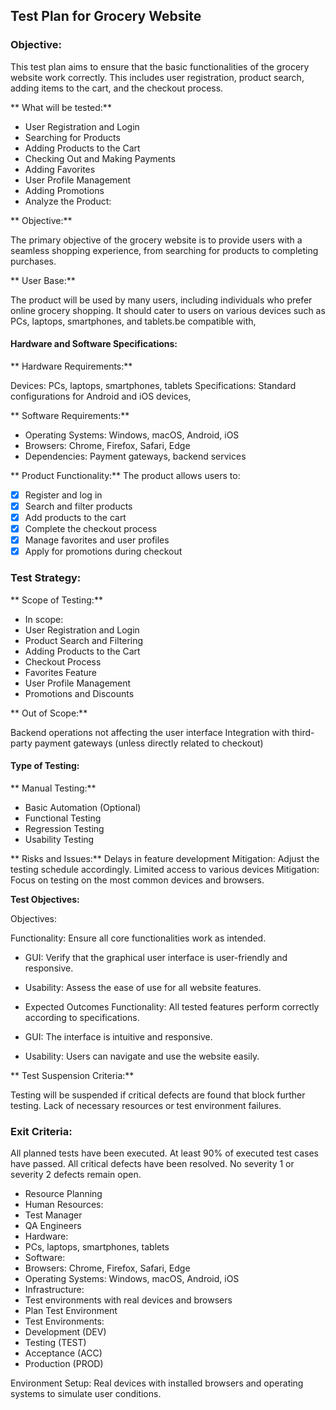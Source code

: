 ## Test Plan for Grocery Website
### Objective:
This test plan aims to ensure that the basic functionalities of the grocery website work correctly.
This includes user registration, product search, adding items to the cart, and the checkout process.

** What will be tested:**

- User Registration and Login
- Searching for Products
- Adding Products to the Cart
- Checking Out and Making Payments
- Adding Favorites
- User Profile Management
- Adding Promotions
- Analyze the Product:

** Objective:**

The primary objective of the grocery website is to provide users with a seamless shopping experience, from searching for products to completing purchases.

** User Base:**

The product will be used by many users, including individuals who prefer online grocery shopping. It should cater to users on various devices such as PCs, laptops, smartphones, and tablets.be compatible with,

#### Hardware and Software Specifications:

** Hardware Requirements:**

Devices: PCs, laptops, smartphones, tablets Specifications: Standard configurations for Android and iOS devices,

** Software Requirements:**

- Operating Systems: Windows, macOS, Android, iOS
- Browsers: Chrome, Firefox, Safari, Edge
- Dependencies: Payment gateways, backend services

** Product Functionality:**
The product allows users to:
- [x] Register and log in
- [x] Search and filter products
- [x] Add products to the cart
- [x] Complete the checkout process
- [x] Manage favorites and user profiles
- [x] Apply for promotions during checkout

### Test Strategy:

** Scope of Testing:**
- In scope:
- User Registration and Login
- Product Search and Filtering
- Adding Products to the Cart
- Checkout Process
- Favorites Feature
- User Profile Management
- Promotions and Discounts

** Out of Scope:**

Backend operations not affecting the user interface Integration with third-party payment gateways (unless directly related to checkout)

#### Type of Testing:

** Manual Testing:**

-  Basic Automation (Optional)
-  Functional Testing
-  Regression Testing
-  Usability Testing

** Risks and Issues:**
Delays in feature development Mitigation: Adjust the testing schedule accordingly.
Limited access to various devices Mitigation: Focus on testing on the most common devices and browsers.

**Test Objectives:**

Objectives:

Functionality: Ensure all core functionalities work as intended.

- GUI: Verify that the graphical user interface is user-friendly and responsive. 
- Usability: Assess the ease of use for all website features.

- Expected Outcomes
Functionality: All tested features perform correctly according to specifications. 
- GUI: The interface is intuitive and responsive. 
- Usability: Users can navigate and use the website easily. 

** Test Suspension Criteria:** 

Testing will be suspended if critical defects are found that block further testing. 
Lack of necessary resources or test environment failures.

### Exit Criteria:
All planned tests have been executed. At least 90% of executed test cases have passed. All critical defects have been resolved. No severity 1 or severity 2 defects remain open.

- Resource Planning
- Human Resources:
- Test Manager
- QA Engineers
- Hardware:
- PCs, laptops, smartphones, tablets
- Software:
- Browsers: Chrome, Firefox, Safari, Edge
- Operating Systems: Windows, macOS, Android, iOS
- Infrastructure:
- Test environments with real devices and browsers
- Plan Test Environment
- Test Environments:
- Development (DEV)
- Testing (TEST)
- Acceptance (ACC)
- Production (PROD)

 Environment Setup:
Real devices with installed browsers and operating systems to simulate user conditions.
